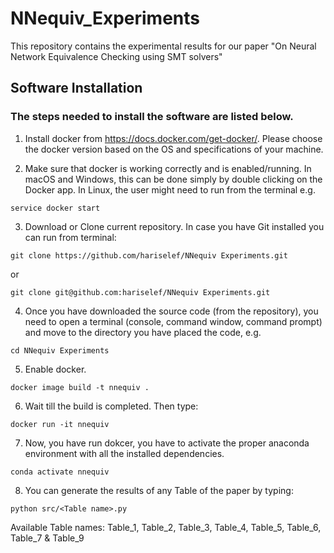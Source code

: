 # NNequiv_Experiments

This repository contains the experimental results for our paper "On Neural Network Equivalence Checking using SMT solvers"


## Software Installation #

### The steps needed to install the software are listed below.

1) Install docker from https://docs.docker.com/get-docker/. Please choose the docker version based on the OS and specifications of your machine.

2) Make sure that docker is working correctly and is enabled/running. In macOS and Windows, this can be done simply by double clicking on the Docker app. In Linux, the user might need to run from the terminal e.g.

```
service docker start
```

3) Download or Clone current repository. In case you have Git installed you can run from terminal:
```
git clone https://github.com/hariselef/NNequiv Experiments.git 
```
or
```
git clone git@github.com:hariselef/NNequiv Experiments.git
```

4) Once you have downloaded the source code (from the repository), you need to open a terminal (console, command window, command prompt) and move to the directory you have placed the code, e.g.
```
cd NNequiv Experiments
```
5) Enable docker.

```
docker image build -t nnequiv .
```
6) Wait till the build is completed. Then type:

```
docker run -it nnequiv
```

7) Now, you have run dokcer, you have to activate the proper anaconda environment with all the installed dependencies.

```
conda activate nnequiv
```

8) You can generate the results of any Table of the paper by typing:

```
python src/<Table name>.py
```
Available Table names:
Table_1, Table_2, Table_3, Table_4, Table_5, Table_6, Table_7 & Table_9
